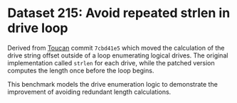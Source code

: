 # Dataset 215: Avoid repeated strlen in drive loop

Derived from [Toucan](https://github.com/portableapps/toucan) commit `7cbd41e5` which moved the calculation of the drive string offset outside of a loop enumerating logical drives. The original implementation called `strlen` for each drive, while the patched version computes the length once before the loop begins.

This benchmark models the drive enumeration logic to demonstrate the improvement of avoiding redundant length calculations.
